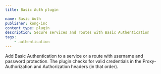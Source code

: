```yaml
---
title: Basic Auth plugin

name: Basic Auth
publisher: kong-inc
content_type: plugin
description: Secure services and routes with Basic Authentication
tags:
    - authentication
---
```


Add Basic Authentication to a service or a route with username and password protection. The plugin checks for valid credentials in the Proxy-Authorization and Authorization headers (in that order).


